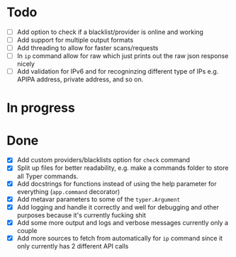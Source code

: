 # Todo

- [ ] Add option to check if a blacklist/provider is online and working
- [ ] Add support for multiple output formats
- [ ] Add threading to allow for faster scans/requests
- [ ] In `ip` command allow for raw which just prints out the raw json response nicely
- [ ] Add validation for IPv6 and for recogninzing different type of IPs e.g. APIPA address, private address, and so on.

# In progress

# Done

- [x] Add custom providers/blacklists option for `check` command
- [x] Split up files for better readability, e.g. make a commands folder to store all Typer commands.
- [x] Add docstrings for functions instead of using the help parameter for everything (`app.command` decorator)
- [x] Add metavar parameters to some of the `typer.Argument`
- [x] Add logging and handle it correctly and well for debugging and other purposes because it's currently fucking shit
- [x] Add some more output and logs and verbose messages currently only a couple
- [x] Add more sources to fetch from automatically for `ip` command since it only currently has 2 different API calls
